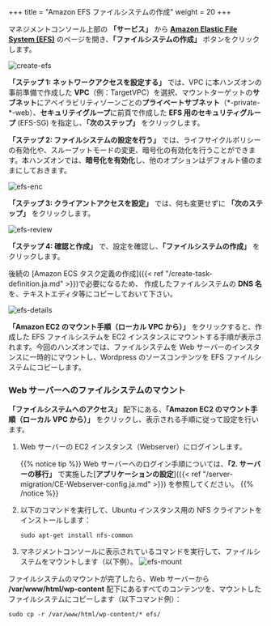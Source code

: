 +++
title = "Amazon EFS ファイルシステムの作成"
weight = 20
+++

マネジメントコンソール上部の **「サービス」** から **<a href="https://console.aws.amazon.com/efs/home?region=us-west-2" target="_blank">Amazon Elastic File System (EFS)</a>** のページを開き、**「ファイルシステムの作成」** ボタンをクリックします。

![create-efs](/ecs/create-efs.ja.png)

 **「ステップ 1: ネットワークアクセスを設定する」** では、VPC に本ハンズオンの事前準備で作成した **VPC**（例：TargetVPC）を選択、マウントターゲットの**サブネット**にアベイラビリティゾーンごとの**プライベートサブネット**（\*-private-\*-web）、**セキュリテイグループ**に前頁で作成した **EFS 用のセキュリティグループ** (EFS-SG) を指定し、**「次のステップ」** をクリックします。

**「ステップ 2: ファイルシステムの設定を行う」** では、ライフサイクルポリシーの有効化や、スループットモードの変更、暗号化の有効化を行うことができます。本ハンズオンでは、**暗号化を有効化**し、他のオプションはデフォルト値のままにしておきます。

![efs-enc](/ecs/efs-enc.ja.png)

**「ステップ 3: クライアントアクセスを設定」** では、何も変更せずに **「次のステップ」** をクリックします。

![efs-review](/ecs/efs-review.ja.png)

**「ステップ 4: 確認と作成」** で、設定を確認し、**「ファイルシステムの作成」** をクリックします。

後続の [Amazon ECS タスク定義の作成]({{< ref "/create-task-definition.ja.md" >}})で必要になるため、
作成したファイルシステムの **DNS 名**を、テキストエディタ等にコピーしておいて下さい。

![efs-details](/ecs/efs-details.ja.png)

**「Amazon EC2 のマウント手順（ローカル VPC から）」** をクリックすると、作成した EFS ファイルシステムを EC2 インスタンスにマウントする手順が表示されます。今回のハンズオンでは、ファイルシステムを Web サーバーのインスタンスに一時的にマウントし、Wordpress のソースコンテンツを EFS ファイルシステムにコピーします。

### Web サーバーへのファイルシステムのマウント

**「ファイルシステムへのアクセス」** 配下にある、**「Amazon EC2 のマウント手順（ローカル VPC から）」** をクリックし、表示される手順に従って設定を行います。

1. Web サーバーの EC2 インスタンス（Webserver）にログインします。

   {{% notice tip %}}
Web サーバーへのログイン手順については、**「2. サーバーの移行」** で実施した[**アプリケーションの設定**]({{< ref "/server-migration/CE-Webserver-config.ja.md" >}}) を参照してください。
{{% /notice %}}

2. 以下のコマンドを実行して、Ubuntu インスタンス用の NFS クライアントをインストールします：
   ```
   sudo apt-get install nfs-common
   ```

3. マネジメントコンソールに表示されているコマンドを実行して、ファイルシステムをマウントします（以下例）。
   ![efs-mount](/ecs/efs-mount.ja.png)

ファイルシステムのマウントが完了したら、Web サーバーから **/var/www/html/wp-content** 配下にあるすべてのコンテンツを、マウントしたファイルシステムにコピーします（以下コマンド例）：
```
sudo cp -r /var/www/html/wp-content/* efs/
```
